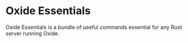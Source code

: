 Oxide Essentials
===============
Oxide Essentials is a bundle of useful commands essential for any Rust server running Oxide.
